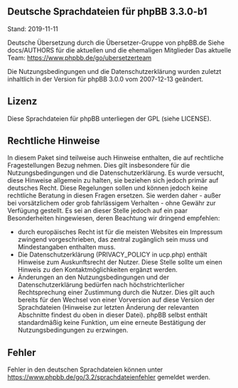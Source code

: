 Deutsche Sprachdateien für phpBB 3.3.0-b1
--------------------------------------
Stand: 2019-11-11

Deutsche Übersetzung durch die Übersetzer-Gruppe von phpBB.de
Siehe docs/AUTHORS für die aktuellen und die ehemaligen Mitglieder
Das aktuelle Team: https://www.phpbb.de/go/ubersetzerteam

Die Nutzungsbedingungen und die Datenschutzerklärung wurden zuletzt
inhaltlich in der Version für phpBB 3.0.0 vom 2007-12-13 geändert.


Lizenz
------
Diese Sprachdateien für phpBB unterliegen der GPL (siehe LICENSE).

Rechtliche Hinweise
-------------------
In diesem Paket sind teilweise auch Hinweise enthalten, die auf
rechtliche Fragestellungen Bezug nehmen. Dies gilt insbesondere für die
Nutzungsbedingungen und die Datenschutzerklärung. Es wurde versucht,
diese Hinweise allgemein zu halten, sie beziehen sich jedoch primär auf
deutsches Recht. Diese Regelungen sollen und können jedoch keine
rechtliche Beratung in diesen Fragen ersetzen. Sie werden daher - außer
bei vorsätzlichem oder grob fahrlässigem Verhalten - ohne Gewähr zur
Verfügung gestellt.
Es sei an dieser Stelle jedoch auf ein paar Besonderheiten hingewiesen,
deren Beachtung wir dringend empfehlen:
- durch europäisches Recht ist für die meisten Websites ein Impressum
  zwingend vorgeschrieben, das zentral zugänglich sein muss und
  Mindestangaben enthalten muss.
- Die Datenschutzerklärung (PRIVACY_POLICY in ucp.php) enthält
  Hinweise zum Auskunftsrecht der Nutzer. Diese Stelle sollte um einen
  Hinweis zu den Kontaktmöglichkeiten ergänzt werden.
- Änderungen an den Nutzungsbedingungen und der Datenschutzerklärung
  bedürfen nach höchstrichterlicher Rechtsprechung einer Zustimmung
  durch die Nutzer. Dies gilt auch bereits für den Wechsel von einer
  Vorversion auf diese Version der Sprachdateien (Hinweise zur letzten
  Änderung der relevanten Abschnitte findest du oben in dieser Datei).
  phpBB selbst enthält standardmäßig keine Funktion, um eine erneute
  Bestätigung der Nutzungsbedingungen zu erzwingen.

Fehler
------
Fehler in den deutschen Sprachdateien können unter
https://www.phpbb.de/go/3.2/sprachdateienfehler gemeldet werden.
